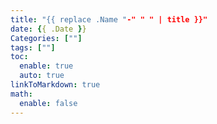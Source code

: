 ```yaml
---
title: "{{ replace .Name "-" " " | title }}"
date: {{ .Date }}
Categories: [""]
tags: [""]
toc:
  enable: true
  auto: true
linkToMarkdown: true
math:
  enable: false
---
```

